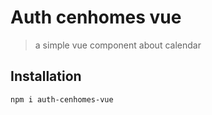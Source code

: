 # Auth cenhomes vue
> a simple vue component about calendar

## Installation
```
npm i auth-cenhomes-vue
```